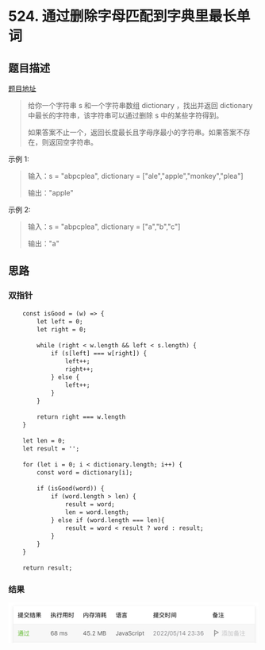 # 524. 通过删除字母匹配到字典里最长单词

## 题目描述
[题目地址](https://leetcode.cn/problems/longest-word-in-dictionary-through-deleting/)
> 给你一个字符串 s 和一个字符串数组 dictionary ，找出并返回 dictionary 中最长的字符串，该字符串可以通过删除 s 中的某些字符得到。
> 
> 如果答案不止一个，返回长度最长且字母序最小的字符串。如果答案不存在，则返回空字符串。


示例 1:

> 输入：s = "abpcplea", dictionary = ["ale","apple","monkey","plea"]
> 
> 输出："apple"

示例 2:
> 输入：s = "abpcplea", dictionary = ["a","b","c"]
> 
> 输出："a"


## 思路

### 双指针
```
    const isGood = (w) => {
        let left = 0;
        let right = 0;

        while (right < w.length && left < s.length) {
            if (s[left] === w[right]) {
                left++;
                right++;
            } else {
                left++;
            }
        }

        return right === w.length
    }

    let len = 0;
    let result = '';

    for (let i = 0; i < dictionary.length; i++) {
        const word = dictionary[i];
        
        if (isGood(word)) {
            if (word.length > len) {
                result = word;
                len = word.length;
            } else if (word.length === len){
                result = word < result ? word : result;
            }
        }
    }

    return result;
```


### 结果
![运行结果](leetcode524.png)
